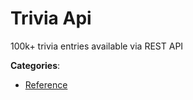 # Trivia Api


100k+ trivia entries available via REST API



**Categories**:

- [Reference](https://github.com/apis-list/apis-list#reference)



